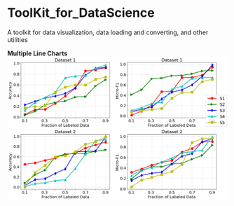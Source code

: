 # ToolKit_for_DataScience
A toolkit for data visualization, data loading and converting, and other utilities


**Multiple Line Charts**
![plot](./demo.png)
